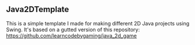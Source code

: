 ## Java2DTemplate

This is a simple template I made for making different 2D Java projects using Swing. It's based on a gutted version of this repository: https://github.com/learncodebygaming/java_2d_game
